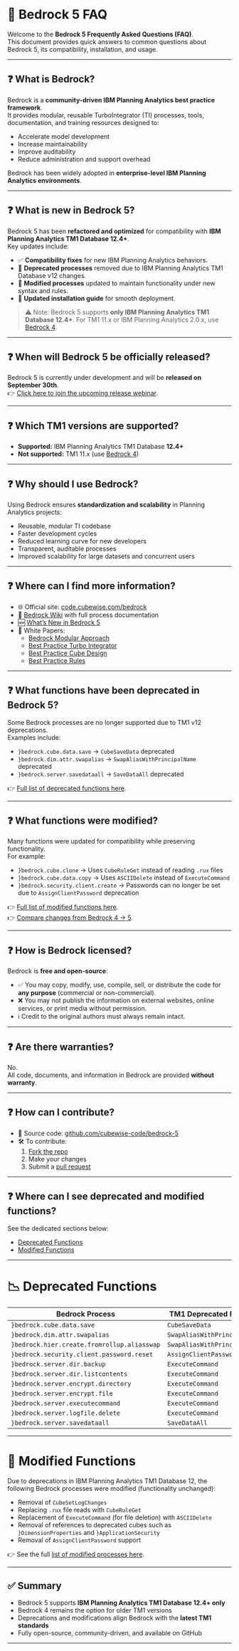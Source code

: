 # 📖 Bedrock 5 FAQ

Welcome to the **Bedrock 5 Frequently Asked Questions (FAQ)**.  
This document provides quick answers to common questions about Bedrock 5, its compatibility, installation, and usage.

---

## ❓ What is Bedrock?

Bedrock is a **community-driven IBM Planning Analytics best practice framework**.  
It provides modular, reusable TurboIntegrator (TI) processes, tools, documentation, and training resources designed to:

- Accelerate model development  
- Increase maintainability  
- Improve auditability  
- Reduce administration and support overhead  

Bedrock has been widely adopted in **enterprise-level IBM Planning Analytics environments**.

---

## ❓ What is new in Bedrock 5?

Bedrock 5 has been **refactored and optimized** for compatibility with **IBM Planning Analytics TM1 Database 12.4+**.  
Key updates include:

- ✅ **Compatibility fixes** for new IBM Planning Analytics behaviors.  
- 🚫 **Deprecated processes** removed due to IBM Planning Analytics TM1 Database v12 changes.  
- 🔄 **Modified processes** updated to maintain functionality under new syntax and rules.  
- 📘 **Updated installation guide** for smooth deployment.  

> ⚠️ Note: Bedrock 5 supports **only IBM Planning Analytics TM1 Database 12.4+**. For TM1 11.x or IBM Planning Analytics 2.0.x, use [Bedrock 4](https://github.com/cubewise-code/bedrock).

---

## ❓ When will Bedrock 5 be officially released?

Bedrock 5 is currently under development and will be **released on September 30th**.  
👉 [Click here to join the upcoming release webinar](https://events.teams.microsoft.com/event/f7564ab5-78aa-4c30-a93f-b880451f2de2@0635d657-0279-4110-9c8f-2ee27b1e065b).

---

## ❓ Which TM1 versions are supported?

- **Supported:** IBM Planning Analytics TM1 Database **12.4+**  
- **Not supported:** TM1 11.x (use [Bedrock 4](https://github.com/cubewise-code/bedrock))  

---

## ❓ Why should I use Bedrock?

Using Bedrock ensures **standardization and scalability** in Planning Analytics projects:

- Reusable, modular TI codebase  
- Faster development cycles  
- Reduced learning curve for new developers  
- Transparent, auditable processes  
- Improved scalability for large datasets and concurrent users  

---

## ❓ Where can I find more information?

- 🌐 Official site: [code.cubewise.com/bedrock](https://code.cubewise.com/bedrock)  
- 📘 [Bedrock Wiki](https://github.com/cubewise-code/bedrock-5/wiki) with full process documentation  
- 🆕 [What’s New in Bedrock 5](https://github.com/cubewise-code/bedrock-5/wiki#whats-new-in-bedrock-5)  
- 📑 White Papers:  
  - [Bedrock Modular Approach](https://downloads.cubewise.com/Bedrock/whitepapers/White_Paper_Modular_Approach.pdf)  
  - [Best Practice Turbo Integrator](https://downloads.cubewise.com/Bedrock/whitepapers/White_Paper_Best_Practice_Turbo_Integrator.pdf)  
  - [Best Practice Cube Design](https://downloads.cubewise.com/Bedrock/whitepapers/White_Paper_Best_Practice_Cube_Design.pdf)  
  - [Best Practice Rules](https://downloads.cubewise.com/Bedrock/whitepapers/White_Paper_Best_Practice_Rules.pdf)  

---

## ❓ What functions have been deprecated in Bedrock 5?

Some Bedrock processes are no longer supported due to TM1 v12 deprecations.  
Examples include:

- `}bedrock.cube.data.save` → `CubeSaveData` deprecated  
- `}bedrock.dim.attr.swapalias` → `SwapAliasWithPrincipalName` deprecated  
- `}bedrock.server.savedataall` → `SaveDataAll` deprecated  

👉 [Full list of deprecated functions here](#deprecated-functions).

---

## ❓ What functions were modified?

Many functions were updated for compatibility while preserving functionality.  
For example:

- `}bedrock.cube.clone` → Uses `CubeRuleGet` instead of reading `.rux` files  
- `}bedrock.cube.data.copy` → Uses `ASCIIDelete` instead of `ExecuteCommand`  
- `}bedrock.security.client.create` → Passwords can no longer be set due to `AssignClientPassword` deprecation  

👉 [Full list of modified functions here](#modified-functions).  
👉 [Compare changes from Bedrock 4 → 5](https://github.com/bdunleavy22/bedrock-compare/pull/2/files).

---

## ❓ How is Bedrock licensed?

Bedrock is **free and open-source**:  

- ✅ You may copy, modify, use, compile, sell, or distribute the code for **any purpose** (commercial or non-commercial).  
- ❌ You may not publish the information on external websites, online services, or print media without permission.  
- ℹ️ Credit to the original authors must always remain intact.  

---

## ❓ Are there warranties?

No.  
All code, documents, and information in Bedrock are provided **without warranty**.

---

## ❓ How can I contribute?

- 🔗 Source code: [github.com/cubewise-code/bedrock-5](https://github.com/cubewise-code/bedrock-5)  
- 🛠️ To contribute:  
  1. [Fork the repo](https://help.github.com/articles/fork-a-repo/)  
  2. Make your changes  
  3. Submit a [pull request](https://help.github.com/articles/about-pull-requests/)  

---

## ❓ Where can I see deprecated and modified functions?

See the dedicated sections below:

- [Deprecated Functions](#deprecated-functions)  
- [Modified Functions](#modified-functions)  

---

# 📉 Deprecated Functions

| Bedrock Process                                   | TM1 Deprecated Function         |
|---------------------------------------------------|---------------------------------|
| `}bedrock.cube.data.save`                         | `CubeSaveData`                  |
| `}bedrock.dim.attr.swapalias`                     | `SwapAliasWithPrincipalName`    |
| `}bedrock.hier.create.fromrollup.aliasswap`       | `SwapAliasWithPrincipalName`    |
| `}bedrock.security.client.password.reset`         | `AssignClientPassword`          |
| `}bedrock.server.dir.backup`                      | `ExecuteCommand`                |
| `}bedrock.server.dir.listcontents`                | `ExecuteCommand`                |
| `}bedrock.server.encrypt.directory`               | `ExecuteCommand`                |
| `}bedrock.server.encrypt.file`                    | `ExecuteCommand`                |
| `}bedrock.server.executecommand`                  | `ExecuteCommand`                |
| `}bedrock.server.logfile.delete`                  | `ExecuteCommand`                |
| `}bedrock.server.savedataall`                     | `SaveDataAll`                   |

---

# 🔄 Modified Functions

Due to deprecations in IBM Planning Analytics TM1 Database 12, the following Bedrock processes were modified (functionality unchanged):  

- Removal of `CubeSetLogChanges`  
- Replacing `.rux` file reads with `CubeRuleGet`  
- Replacement of `ExecuteCommand` (for file deletion) with `ASCIIDelete`  
- Removal of references to deprecated cubes such as `}DimensionProperties` and `}ApplicationSecurity`  
- Removal of `AssignClientPassword` support  

👉 See the full [list of modified processes here](#modified-functions).  

---

## ✅ Summary

- Bedrock 5 supports **IBM Planning Analytics TM1 Database 12.4+ only**  
- Bedrock 4 remains the option for older TM1 versions  
- Deprecations and modifications align Bedrock with the **latest TM1 standards**  
- Fully open-source, community-driven, and available on GitHub  

---

